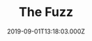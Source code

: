 ---
date: 2019-09-01T13:18:03.000Z
title: The Fuzz
latitude: 52.037239
longitude: 0.965675
category: checkin
---